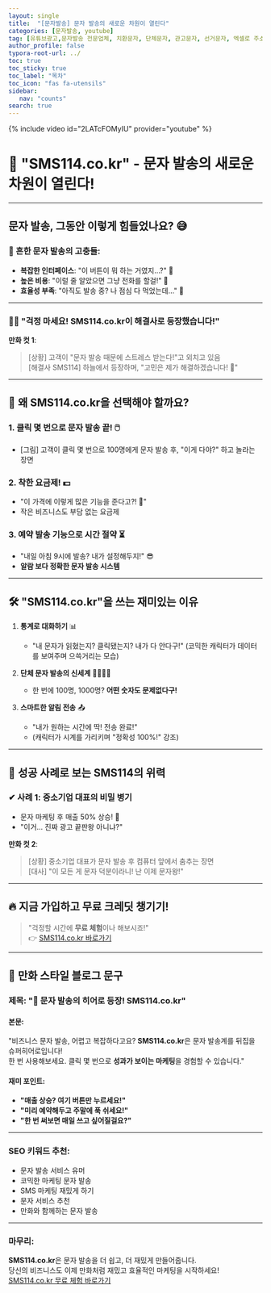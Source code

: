 ```yaml
---
layout: single
title:  "[문자발송] 문자 발송의 새로운 차원이 열린다"
categories: [문자발송, youtube]
tag: [유튜브광고,문자발송 전문업체, 치환문자, 단체문자, 관고문자, 선거문자, 엑셀로 주소록 간편등록, 예약발송, SMS, MMS, MMS, 대량문자, 치환문자, 주소록관리, 문자연동, 문자발송전문업체, 신년문자발송, 신년인사 ]
author_profile: false
typora-root-url: ../
toc: true
toc_sticky: true
toc_label: "목차"
toc_icon: "fas fa-utensils" 
sidebar:
   nav: "counts"
search: true
---
```


{% include video id="2LATcFOMyIU" provider="youtube" %}

# 📢 "SMS114.co.kr" - 문자 발송의 새로운 차원이 열린다!

---

## 문자 발송, 그동안 이렇게 힘들었나요? 😅

### 📌 흔한 문자 발송의 고충들:
- **복잡한 인터페이스**: "이 버튼이 뭐 하는 거였지…?" 🤔  
- **높은 비용**: "이럴 줄 알았으면 그냥 전화를 할걸!" 💸  
- **효율성 부족**: "아직도 발송 중? 나 점심 다 먹었는데…" 🍔

---

### 🦸‍♂️ "걱정 마세요! SMS114.co.kr이 해결사로 등장했습니다!"  

**만화 컷 1**:  
> [상황] 고객이 "문자 발송 때문에 스트레스 받는다!"고 외치고 있음  
> [해결사 SMS114] 하늘에서 등장하며, "고민은 제가 해결하겠습니다! 🚀"  

---

## 📲 왜 SMS114.co.kr을 선택해야 할까요?

### **1. 클릭 몇 번으로 문자 발송 끝!** 🖱️  
- [그림] 고객이 클릭 몇 번으로 100명에게 문자 발송 후, "이게 다야?" 하고 놀라는 장면  

### **2. 착한 요금제!** 💵  
- "이 가격에 이렇게 많은 기능을 준다고?! 🤩"  
- 작은 비즈니스도 부담 없는 요금제  

### **3. 예약 발송 기능으로 시간 절약** ⏳  
- "내일 아침 9시에 발송? 내가 설정해두지!" 😎  
- **알람 보다 정확한 문자 발송 시스템**

---

## 🛠️ "SMS114.co.kr"을 쓰는 재미있는 이유

1. **통계로 대화하기** 📊  
   - "내 문자가 읽혔는지? 클릭됐는지? 내가 다 안다구!" (코믹한 캐릭터가 데이터를 보여주며 으쓱거리는 모습)

2. **단체 문자 발송의 신세계** 👨‍👩‍👧‍👦  
   - 한 번에 100명, 1000명? **어떤 숫자도 문제없다구!**  

3. **스마트한 알림 전송** 📤  
   - "내가 원하는 시간에 딱! 전송 완료!"  
   - (캐릭터가 시계를 가리키며 "정확성 100%!" 강조)

---

## 🎉 성공 사례로 보는 SMS114의 위력

### **✔ 사례 1: 중소기업 대표의 비밀 병기**  
- 문자 마케팅 후 매출 50% 상승! 🎯  
- "이거… 진짜 광고 끝판왕 아니냐?"  

**만화 컷 2**:  
> [상황] 중소기업 대표가 문자 발송 후 컴퓨터 앞에서 춤추는 장면  
> [대사] "이 모든 게 문자 덕분이라니! 난 이제 문자왕!"  

---

## 🔥 지금 가입하고 무료 크레딧 챙기기!

> "걱정할 시간에 **무료 체험**이나 해보시죠!"  
> 👉 [SMS114.co.kr 바로가기](https://sms114.co.kr)

---

## 📢 만화 스타일 블로그 문구

### **제목**: "📲 문자 발송의 히어로 등장! SMS114.co.kr"

#### **본문**:
"비즈니스 문자 발송, 어렵고 복잡하다고요? **SMS114.co.kr**은 문자 발송계를 뒤집을 슈퍼히어로입니다!  
한 번 사용해보세요. 클릭 몇 번으로 **성과가 보이는 마케팅**을 경험할 수 있습니다."

#### **재미 포인트**:
- **"매출 상승? 여기 버튼만 누르세요!"**  
- **"미리 예약해두고 주말에 푹 쉬세요!"**  
- **"한 번 써보면 매일 쓰고 싶어질걸요?"**

---

### SEO 키워드 추천:
- 문자 발송 서비스 유머  
- 코믹한 마케팅 문자 발송  
- SMS 마케팅 재밌게 하기  
- 문자 서비스 추천  
- 만화와 함께하는 문자 발송

---

### 마무리:
**SMS114.co.kr**은 문자 발송을 더 쉽고, 더 재밌게 만들어줍니다.  
당신의 비즈니스도 이제 만화처럼 재밌고 효율적인 마케팅을 시작하세요!  
[SMS114.co.kr 무료 체험 바로가기](https://sms114.co.kr)  